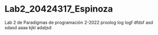 # Lab2_20424317_Espinoza
Lab 2 de Paradigmas de programación 2-2022
proolog
log
logf
dfdsf
asd
sdasd
aaaa
kjkl
adaljsd
